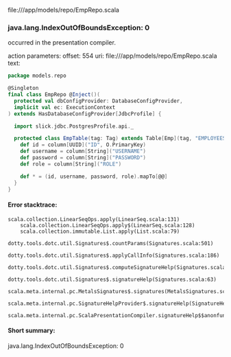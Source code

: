 file://<WORKSPACE>/app/models/repo/EmpRepo.scala
### java.lang.IndexOutOfBoundsException: 0

occurred in the presentation compiler.

action parameters:
offset: 554
uri: file://<WORKSPACE>/app/models/repo/EmpRepo.scala
text:
```scala
package models.repo

@Singleton
final class EmpRepo @Inject()(
  protected val dbConfigProvider: DatabaseConfigProvider,
  implicit val ec: ExecutionContext
) extends HasDatabaseConfigProvider[JdbcProfile] {

  import slick.jdbc.PostgresProfile.api._

  protected class EmpTable(tag: Tag) extends Table[Emp](tag, "EMPLOYEES") {
    def id = column[UUID]("ID", O.PrimaryKey)
    def username = column[String]("USERNAME")
    def password = column[String]("PASSWORD")
    def role = column[String]("ROLE")

    def * = (id, username, password, role).mapTo[@@]
  }
}
```



#### Error stacktrace:

```
scala.collection.LinearSeqOps.apply(LinearSeq.scala:131)
	scala.collection.LinearSeqOps.apply$(LinearSeq.scala:128)
	scala.collection.immutable.List.apply(List.scala:79)
	dotty.tools.dotc.util.Signatures$.countParams(Signatures.scala:501)
	dotty.tools.dotc.util.Signatures$.applyCallInfo(Signatures.scala:186)
	dotty.tools.dotc.util.Signatures$.computeSignatureHelp(Signatures.scala:97)
	dotty.tools.dotc.util.Signatures$.signatureHelp(Signatures.scala:63)
	scala.meta.internal.pc.MetalsSignatures$.signatures(MetalsSignatures.scala:17)
	scala.meta.internal.pc.SignatureHelpProvider$.signatureHelp(SignatureHelpProvider.scala:51)
	scala.meta.internal.pc.ScalaPresentationCompiler.signatureHelp$$anonfun$1(ScalaPresentationCompiler.scala:375)
```
#### Short summary: 

java.lang.IndexOutOfBoundsException: 0